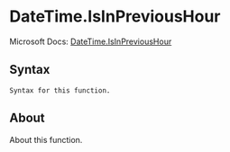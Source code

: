 # DateTime.IsInPreviousHour

Microsoft Docs: [DateTime.IsInPreviousHour](https://docs.microsoft.com/en-us/powerquery-m/datetime-isinprevioushour)

## Syntax

```
Syntax for this function.
```

## About

About this function.

